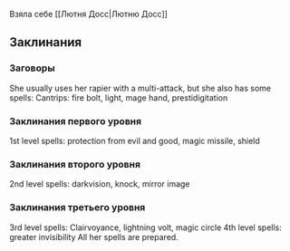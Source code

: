 Взяла себе [[Лютня Досс|Лютню Досс]]

## Заклинания

### Заговоры

She usually uses her rapier with a multi-attack, but she also has some spells: Cantrips: fire bolt, light, mage hand, prestidigitation 

### Заклинания первого уровня

1st level spells: protection from evil and good, magic missile, shield 

### Заклинания второго уровня

2nd level spells: darkvision, knock, mirror image 

### Заклинания третьего уровня

3rd level spells: Clairvoyance, lightning volt, magic circle 4th level spells: greater invisibility All her spells are prepared.